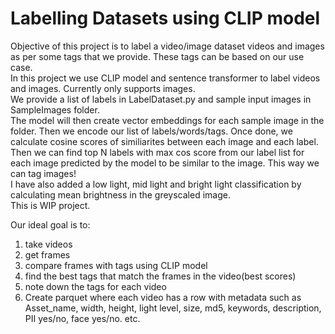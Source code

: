 # Labelling Datasets using CLIP model

Objective of this project is to label a video/image dataset videos and images as per some tags that we provide. These tags can be based on our use case.<br />
In this project we use CLIP model and sentence transformer to label videos and images. Currently only supports images.<br />
We provide a list of labels in LabelDataset.py and sample input images in SampleImages folder. <br />
The model will then create vector embeddings for each sample image in the folder. Then we encode our list of labels/words/tags. Once done, we calculate cosine scores of similiarites between each image and each label.<br />
Then we can find top N labels with max cos score from our label list for each image predicted by the model to be similar to the image. This way we can tag images!<br />
I have also added a low light, mid light and bright light classification by calculating mean brightness in the greyscaled image.<br />
This is WIP project. <br />

Our ideal goal is to: 
1. take videos 
2. get frames 
3. compare frames with tags using CLIP model 
4. find the best tags that match the frames in the video(best scores) 
5. note down the tags for each video
6. Create parquet where each video has a row with metadata such as Asset_name, width, height, light level, size, md5, keywords, description, PII yes/no, face yes/no. etc.